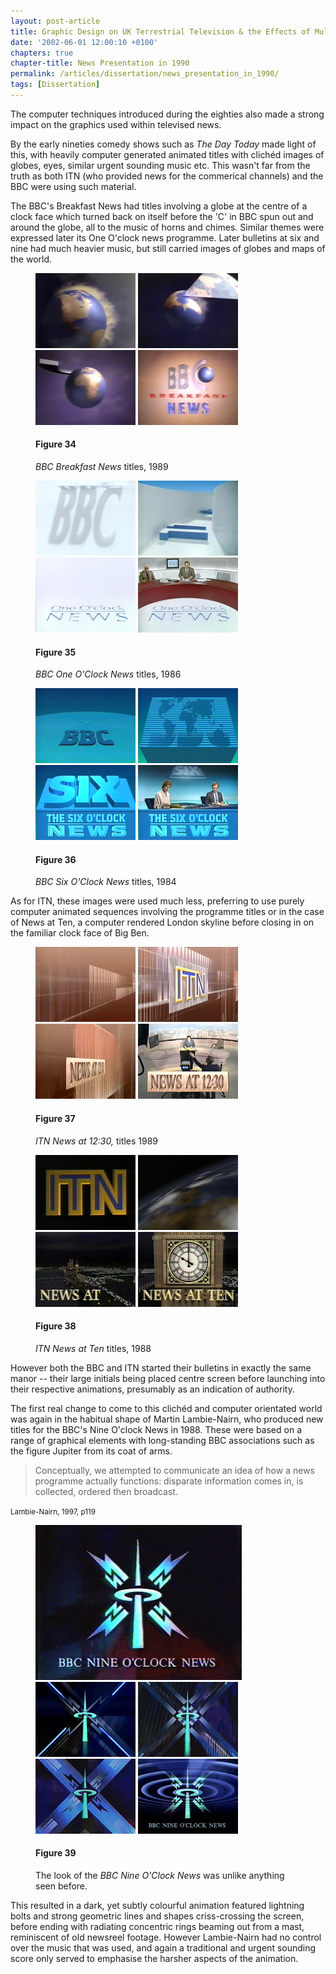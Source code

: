```yaml
---
layout: post-article
title: Graphic Design on UK Terrestrial Television & the Effects of Multi-Channel Growth
date: '2002-06-01 12:00:10 +0100'
chapters: true
chapter-title: News Presentation in 1990
permalink: /articles/dissertation/news_presentation_in_1990/
tags: [Dissertation]
---
```

The computer techniques introduced during the eighties also made a strong impact on the graphics used within televised news.

By the early nineties comedy shows such as <cite>The Day Today</cite> made light of this, with heavily computer generated animated titles with clichéd images of globes, eyes, similar urgent sounding music etc. This wasn't far from the truth as both ITN (who provided news for the commerical channels) and the BBC were using such material.

The BBC's Breakfast News had titles involving a globe at the centre of a clock face which turned back on itself before the 'C' in BBC spun out and around the globe, all to the music of horns and chimes. Similar themes were expressed later its One O'clock news programme. Later bulletins at six and nine had much heavier music, but still carried images of globes and maps of the world.

<figure id="figure-34">
    <img class="left" src="/assets/articles/dissertation/figure-34a.png" alt="'BBC Breakfast News' titles, 1989" />
    <img class="left" src="/assets/articles/dissertation/figure-34b.png" alt="'BBC Breakfast News' titles, 1989" />
    <img class="left" src="/assets/articles/dissertation/figure-34c.png" alt="'BBC Breakfast News' titles, 1989" />
    <img class="left" src="/assets/articles/dissertation/figure-34d.png" alt="'BBC Breakfast News' titles, 1989" />
    <figcaption>
        <h4>Figure 34</h4>
        <p><cite>BBC Breakfast News</cite> titles, 1989</p>
    </figcaption>
</figure>

<figure id="figure-35">
    <img class="left" src="/assets/articles/dissertation/figure-35a.png" alt="'BBC One O'Clock News' titles, 1986" />
    <img class="left" src="/assets/articles/dissertation/figure-35b.png" alt="'BBC One O'Clock News' titles, 1986" />
    <img class="left" src="/assets/articles/dissertation/figure-35c.png" alt="'BBC One O'Clock News' titles, 1986" />
    <img class="left" src="/assets/articles/dissertation/figure-35d.png" alt="'BBC One O'Clock News' titles, 1986" />
    <figcaption>
        <h4>Figure 35</h4>
        <p><cite>BBC One O'Clock News</cite> titles, 1986</p>
    </figcaption>
</figure>

<figure id="figure-36">
    <img class="left" src="/assets/articles/dissertation/figure-36a.png" alt="'BBC Six O'Clock News' titles, 1984" />
    <img class="left" src="/assets/articles/dissertation/figure-36b.png" alt="'BBC Six O'Clock News' titles, 1984" />
    <img class="left" src="/assets/articles/dissertation/figure-36c.png" alt="'BBC Six O'Clock News' titles, 1984" />
    <img class="left" src="/assets/articles/dissertation/figure-36d.png" alt="'BBC Six O'Clock News' titles, 1984" />
    <figcaption>
        <h4>Figure 36</h4>
        <p><cite>BBC Six O'Clock News</cite> titles, 1984</p>
    </figcaption>
</figure>

As for ITN, these images were used much less, preferring to use purely computer animated sequences involving the programme titles or in the case of News at Ten, a computer rendered London skyline before closing in on the familiar clock face of Big Ben.

<figure id="figure-37">
    <img class="left" src="/assets/articles/dissertation/figure-37a.png" alt="'ITN News at 12:30' titles, 1989" />
    <img class="left" src="/assets/articles/dissertation/figure-37b.png" alt="'ITN News at 12:30' titles, 1989" />
    <img class="left" src="/assets/articles/dissertation/figure-37c.png" alt="'ITN News at 12:30' titles, 1989" />
    <img class="left" src="/assets/articles/dissertation/figure-37d.png" alt="'ITN News at 12:30' titles, 1989" />
    <figcaption>
        <h4>Figure 37</h4>
        <p><cite>ITN News at 12:30,</cite> titles 1989</p>
    </figcaption>
</figure>

<figure id="figure-38">
    <img class="left" src="/assets/articles/dissertation/figure-38a.png" alt="'ITN News at Ten' titles, 1988" />
    <img class="left" src="/assets/articles/dissertation/figure-38b.png" alt="'ITN News at Ten' titles, 1988" />
    <img class="left" src="/assets/articles/dissertation/figure-38c.png" alt="'ITN News at Ten' titles, 1988" />
    <img class="left" src="/assets/articles/dissertation/figure-38d.png" alt="'ITN News at Ten' titles, 1988" />
    <figcaption>
        <h4>Figure 38</h4>
        <p><cite>ITN News at Ten</cite> titles, 1988</p>
    </figcaption>
</figure>

However both the BBC and ITN started their bulletins in exactly the same manor -- their large initials being placed centre screen before launching into their respective animations, presumably as an indication of authority.

The first real change to come to this clichéd and computer orientated world was again in the habitual shape of Martin Lambie-Nairn, who produced new titles for the BBC's Nine O'clock News in 1988. These were based on a range of graphical elements with long-standing BBC associations such as the figure Jupiter from its coat of arms.

  > Conceptually, we attempted to communicate an idea of how a news programme actually functions: disparate information comes in, is collected, ordered then broadcast.

<small>Lambie-Nairn, 1997, p119</small>

<figure id="figure-39">
    <img class="left" src="/assets/articles/dissertation/figure-39a.png" alt="'BBC Nine O'Clock News', 1988" />
    <img class="left" src="/assets/articles/dissertation/figure-39b.png" alt="'BBC Nine O'Clock News', 1988" />
    <img class="left" src="/assets/articles/dissertation/figure-39c.png" alt="'BBC Nine O'Clock News', 1988" /> 
    <img class="left" src="/assets/articles/dissertation/figure-39d.png" alt="'BBC Nine O'Clock News', 1988" /> 
    <img class="left" src="/assets/articles/dissertation/figure-39e.png" alt="'BBC Nine O'Clock News', 1988" />
    <figcaption>
        <h4>Figure 39</h4>
        <p>The look of the <cite>BBC Nine O'Clock News</cite> was unlike anything seen before.</p>
    </figcaption>
</figure>

This resulted in a dark, yet subtly colourful animation featured lightning bolts and strong geometric lines and shapes criss-crossing the screen, before ending with radiating concentric rings beaming out from a mast, reminiscent of old newsreel footage. However Lambie-Nairn had no control over the music that was used, and again a traditional and urgent sounding score only served to emphasise the harsher aspects of the animation.